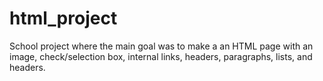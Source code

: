 # html_project

School project where the main goal was to make a an HTML page with an image, check/selection box, internal links, headers, paragraphs, lists, and headers.
